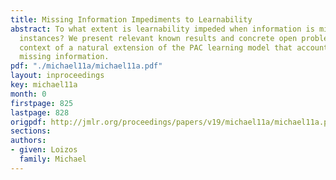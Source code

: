 ```yaml
---
title: Missing Information Impediments to Learnability
abstract: To what extent is learnability impeded when information is missing in learning
  instances? We present relevant known results and concrete open problems, in the
  context of a natural extension of the PAC learning model that accounts for arbitrarily
  missing information.
pdf: "./michael11a/michael11a.pdf"
layout: inproceedings
key: michael11a
month: 0
firstpage: 825
lastpage: 828
origpdf: http://jmlr.org/proceedings/papers/v19/michael11a/michael11a.pdf
sections: 
authors:
- given: Loizos
  family: Michael
---
```

